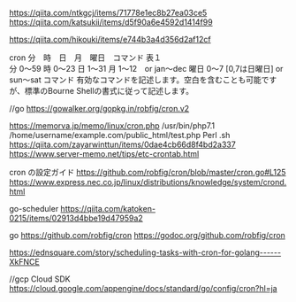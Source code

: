 https://qiita.com/ntkgcj/items/71778e1ec8b27ea03ce5  https://qiita.com/katsukii/items/d5f90a6e4592d1414f99

https://qiita.com/hikouki/items/e744b3a4d356d2af12cf

cron
 分　時　日　月　曜日　コマンド
表１	
分	0～59
時	0～23
日	1～31
月	1～12　or jan～dec
曜日	0～7 [0,7は日曜日] or sun～sat
コマンド	有効なコマンドを記述します。空白を含むことも可能ですが、標準のBourne Shellの書式に従って記述します。

//go
https://gowalker.org/gopkg.in/robfig/cron.v2


https://memorva.jp/memo/linux/cron.php
/usr/bin/php7.1 /home/username/example.com/public_html/test.php
Perl .sh https://qiita.com/zayarwinttun/items/0dae4cb66d8f4bd2a337
https://www.server-memo.net/tips/etc-crontab.html



cron の設定ガイド https://github.com/robfig/cron/blob/master/cron.go#L125
https://www.express.nec.co.jp/linux/distributions/knowledge/system/crond.html

go-scheduler 
https://qiita.com/katoken-0215/items/02913d4bbe19d47959a2

go https://github.com/robfig/cron
https://godoc.org/github.com/robfig/cron


https://ednsquare.com/story/scheduling-tasks-with-cron-for-golang------XkFNCE

//gcp Cloud SDK
https://cloud.google.com/appengine/docs/standard/go/config/cron?hl=ja
